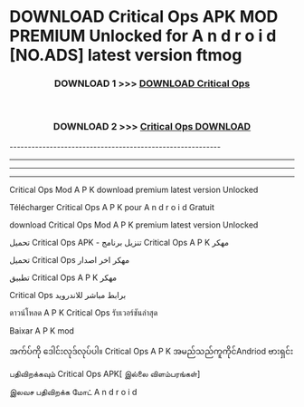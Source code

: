 # DOWNLOAD Critical Ops  APK MOD PREMIUM Unlocked for A n d r o i d [NO.ADS] latest version ftmog 



<div align="center">

<h3>DOWNLOAD 1 >>> <a href="https://getmod2.web.app/?judul=Critical Ops ">DOWNLOAD Critical Ops </a></h3><br>

<h3>DOWNLOAD 2 >>> <a href="https://getmod2.web.app/?judul=Critical Ops ">Critical Ops  DOWNLOAD </a></h3>

</div>
----------------------------------------------------------

----------------------------------------------------------

----------------------------------------------------------

----------------------------------------------------------

Critical Ops  Mod A P K download premium latest version Unlocked

Télécharger Critical Ops  A P K pour A n d r o i d Gratuit

download Critical Ops  Mod A P K premium latest version Unlocked

تحميل Critical Ops  APK - تنزيل برنامج Critical Ops  A P K مهكر

تحميل Critical Ops  مهكر اخر اصدار

تطبيق Critical Ops  A P K مهكر

Critical Ops  برابط مباشر للاندرويد

ดาวน์โหลด A P K Critical Ops  รับเวอร์ชันล่าสุด

Baixar A P K mod

အက်ပ်ကို ဒေါင်းလုဒ်လုပ်ပါ။ Critical Ops  A P K အမည်သည်ကူကိုင်Andriod ဗားရှင်း

பதிவிறக்கவும் Critical Ops  APK[ இல்லை விளம்பரங்கள்] 
 
இலவச பதிவிறக்க மோட் A n d r o i d



